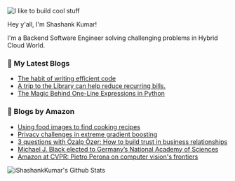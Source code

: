 ![I like to build cool stuff](https://res.cloudinary.com/dt8g3rhcy/image/upload/v1595929574/i_like_to_build_cool_shit._1_nzbwjh.png)

Hey y'all, I'm Shashank Kumar! 

I'm a Backend Software Engineer solving challenging problems in Hybrid Cloud World.

### 📕 My Latest Blogs
<!-- BLOG-POST-LIST:START -->
- [The habit of writing efficient code](https://medium.com/@ishashankkumar/the-habit-of-writing-efficient-code-153b05f04269?source=rss-d24dda280d5f------2)
- [A trip to the Library can help reduce recurring bills.](https://medium.com/swlh/a-trip-to-the-library-can-help-reduce-recurring-bills-23bca495cdf5?source=rss-d24dda280d5f------2)
- [The Magic Behind One-Line Expressions in Python](https://medium.com/swlh/the-magic-behind-one-line-expressions-in-python-816c10180c5c?source=rss-d24dda280d5f------2)
<!-- BLOG-POST-LIST:END -->

### 📕 Blogs by Amazon
<!-- AMAZON-BLOG-POST-LIST:START -->
- [Using food images to find cooking recipes](https://www.amazon.science/blog/using-food-images-to-find-cooking-recipes)
- [Privacy challenges in extreme gradient boosting](https://www.amazon.science/latest-news/privacy-challenges-in-extreme-gradient-boosting)
- [3 questions with Özalp Özer: How to build trust in business relationships](https://www.amazon.science/latest-news/3-questions-with-ozalp-ozer-how-to-build-trust-in-business-relationships)
- [Michael J. Black elected to Germany’s National Academy of Sciences](https://www.amazon.science/latest-news/michael-j-black-elected-to-germanys-national-academy-of-sciences)
- [Amazon at CVPR: Pietro Perona on computer vision's frontiers](https://www.amazon.science/blog/amazon-at-cvpr-pietro-perona-on-computer-visions-frontiers)
<!-- AMAZON-BLOG-POST-LIST:END -->



<img align="center" alt="iShashankKumar's Github Stats" src="https://github-readme-stats.vercel.app/api?username=ishashankkumar&show_icons=true&hide_border=true" />
